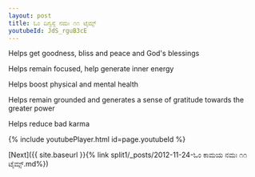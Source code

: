 ```yaml
---
layout: post
title: ಓಂ ದಿಗ್ವಸ್ಸೆ ನಮಃ ೧೧ ಟೈಮ್ಸ್
youtubeId: JdS_rguB3cE
---
```

 
 
Helps get goodness, bliss and peace and God's blessings
 
Helps remain focused, help generate inner energy 
 
Helps boost physical and mental health 
 
Helps remain grounded and generates a sense of gratitude towards the greater power 
 
Helps reduce bad karma
 
 
 
 


{% include youtubePlayer.html id=page.youtubeId %}
 
[Next]({{ site.baseurl }}{% link  split1/_posts/2012-11-24-ಓಂ ಕಾಮಯ ನಮಃ ೧೧ ಟೈಮ್ಸ್.md%})
 
